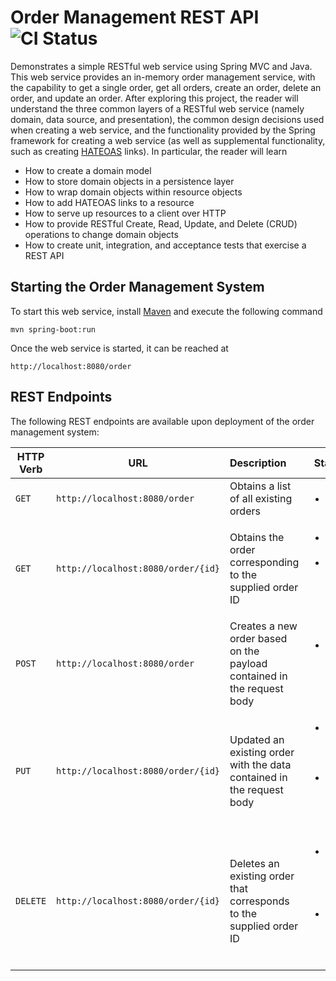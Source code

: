 # Order Management REST API ![CI Status](https://travis-ci.org/albanoj2/order-rest-backend.svg?branch=master)

Demonstrates a simple RESTful web service using Spring MVC and Java. This web service provides an in-memory order management service, with the capability to get a single order, get all orders, create an order, delete an order, and update an order. After exploring this project, the reader will understand the three common layers of a RESTful web service (namely domain, data source, and presentation), the common design decisions used when creating a web service, and the functionality provided by the Spring framework for creating a web service (as well as supplemental functionality, such as creating [HATEOAS](http://projects.spring.io/spring-hateoas/) links). In particular, the reader will learn

 - How to create a domain model
 - How to store domain objects in a persistence layer
 - How to wrap domain objects within resource objects
 - How to add HATEOAS links to a resource
 - How to serve up resources to a client over HTTP
 - How to provide RESTful Create, Read, Update, and Delete (CRUD) operations to change domain objects
 - How to create unit, integration, and acceptance tests that exercise a REST API

## Starting the Order Management System
To start this web service, install [Maven](https://maven.apache.org/install.html) and execute the following command

    mvn spring-boot:run
    
Once the web service is started, it can be reached at

    http://localhost:8080/order

## REST Endpoints
The following REST endpoints are available upon deployment of the order management system:

| HTTP Verb        | URL           | Description  | Status Codes |
| ------------- |-------------|:-----| ----|
| `GET` | `http://localhost:8080/order` | Obtains a list of all existing orders | <ul><li>`200 OK`</li></ul> |
| `GET` | `http://localhost:8080/order/{id}` | Obtains the order corresponding to the supplied order ID | <ul><li>`200 OK` if order exists</li><li>`404 Not Found` if order does not exist</li></ul> |
| `POST` | `http://localhost:8080/order` | Creates a new order based on the payload contained in the request body | <ul><li>`201 Created` if order successfully created</li></ul> |
| `PUT` | `http://localhost:8080/order/{id}` | Updated an existing order with the data contained in the request body | <ul><li>`200 OK` if order succesfully updated</li><li>`404 Not Found` if order does not exist</li></ul> |
| `DELETE` | `http://localhost:8080/order/{id}` | Deletes an existing order that corresponds to the supplied order ID | <ul><li>`204 No Content` if order succesfully deleted</li><li>`404 Not Found` if order does not exist</li></ul> |
